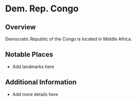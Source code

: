 # Dem. Rep. Congo
## Overview
Democratic Republic of the Congo is located in Middle Africa.

## Notable Places
- Add landmarks here

## Additional Information
- Add more details here
